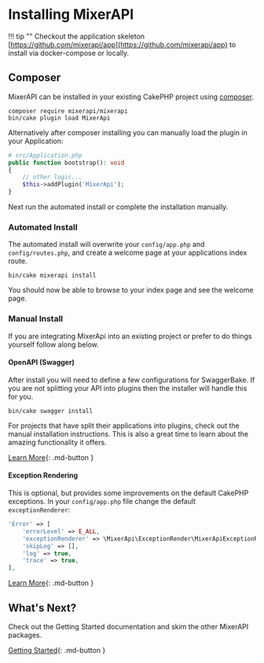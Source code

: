 # Installing MixerAPI

!!! tip ""
Checkout the application skeleton [https://github.com/mixerapi/app](https://github.com/mixerapi/app) to install via
docker-compose or locally.

## Composer

MixerAPI can be installed in your existing CakePHP project using
[composer](https://getcomposer.org/doc/00-intro.md#installation-linux-unix-macos).

```console
composer require mixerapi/mixerapi
bin/cake plugin load MixerApi
```

Alternatively after composer installing you can manually load the plugin in your Application:

```php
# src/Application.php
public function bootstrap(): void
{
    // other logic...
    $this->addPlugin('MixerApi');
}
```

Next run the automated install or complete the installation manually.

### Automated Install

The automated install will overwrite your `config/app.php` and `config/routes.php`, and create a welcome page at your
applications index route.

```console
bin/cake mixerapi install
```

You should now be able to browse to your index page and see the welcome page.

### Manual Install

If you are integrating MixerApi into an existing project or prefer to do things yourself follow along below.

#### OpenAPI (Swagger)

After install you will need to define a few configurations for SwaggerBake. If you are not splitting your API into
plugins then the installer will handle this for you.

```console
bin/cake swagger install
```

For projects that have split their applications into plugins, check out the manual installation instructions. This is
also a great time to learn about the amazing functionality it offers.

[Learn More](/cakephp-swagger-bake){: .md-button }

#### Exception Rendering

This is optional, but provides some improvements on the default CakePHP exceptions. In your `config/app.php` file
change the default `exceptionRenderer`:

```php
'Error' => [
    'errorLevel' => E_ALL,
    'exceptionRenderer' => \MixerApi\ExceptionRender\MixerApiExceptionRenderer::class,
    'skipLog' => [],
    'log' => true,
    'trace' => true,
],
```

[Learn More](/plugins/exception-render){: .md-button }

## What's Next?

Check out the Getting Started documentation and skim the other MixerAPI packages.

[Getting Started](/workflow){: .md-button }
